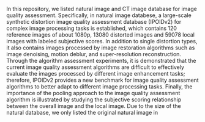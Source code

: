 In this repository, we listed natural image and CT image database for image quality assessment.
Specifically, in  natural image databese, a large-scale synthetic distortion image quality assessment database (IPOIDv2) for complex image processing tasks is established, which contains 120 reference images of about 1080p, 13080 distorted images and 59078 local images with labeled subjective scores. In addition to single distortion types, it also contains images processed by image restoration algorithms such as image denoising, motion deblur, and super-resolution reconstruction. Through the algorithm assessment experiments, it is demonstrated that the current image quality assessment algorithms are difficult to effectively evaluate the images processed by different image enhancement tasks; therefore, IPOIDv2 provides a new benchmark for image quality assessment algorithms to better adapt to different image processing tasks. Finally, the importance of the pooling approach to the image quality assessment algorithm is illustrated by studying the subjective scoring relationship between the overall image and the local image.
Due to the size of the natural database, we only listed the original natural image in 
